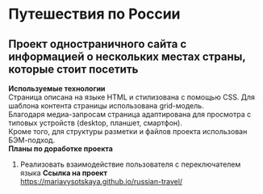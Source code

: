 # Путешествия по России
## Проект одностраничного сайта с информацией о нескольких местах страны, которые стоит посетить
**Используемые технологии**  
Страница описана на языке HTML и стилизована с помощью CSS. Для шаблона контента страницы использована grid-модель.  
Благодаря медиа-запросам страница адаптирована для просмотра с типовых устройств (desktop, планшет, смартфон).  
Кроме того, для структуры разметки и файлов проекта использован БЭМ-подход.  
**Планы по доработке проекта**  
1. Реализовать взаимодействие пользователя с переключателем языка
**Ссылка на проект**  
https://mariavysotskaya.github.io/russian-travel/
